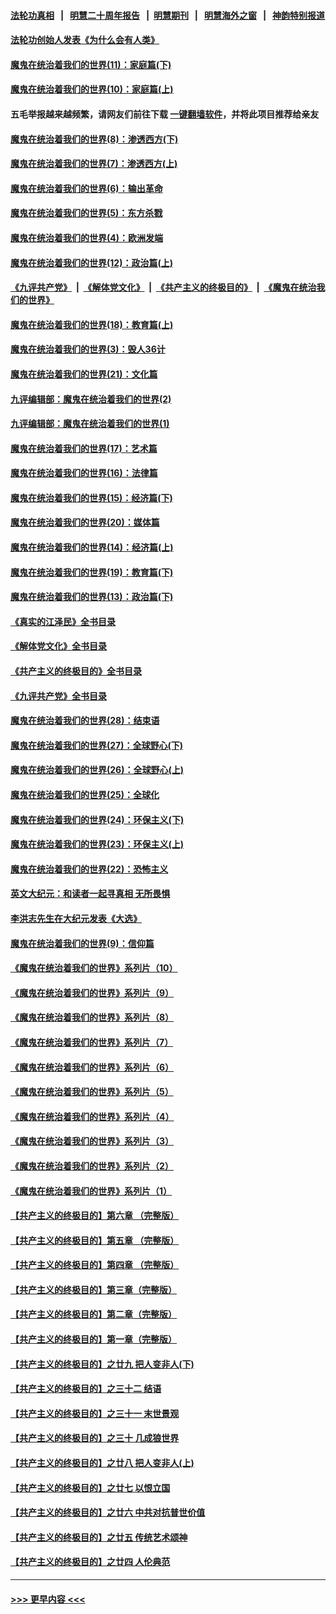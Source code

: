 #### [法轮功真相](https://github.com/gfw-breaker/truth/blob/master/README.md?t=0) &nbsp;&nbsp;|&nbsp;&nbsp; [明慧二十周年报告](https://github.com/gfw-breaker/mh-reports/blob/master/README.md?t=0) &nbsp;&nbsp;|&nbsp;&nbsp;[明慧期刊](https://github.com/gfw-breaker/mh-qikan) &nbsp;&nbsp;|&nbsp;&nbsp; [明慧海外之窗](https://github.com/gfw-breaker/mh-news/blob/master/README.md?t=0) &nbsp;&nbsp;|&nbsp;&nbsp; [神韵特别报道](https://github.com/gfw-breaker/mh-news/blob/master/shenyun.md?t=0)
#### [法轮功创始人发表《为什么会有人类》](../pages/nsc422/n13912117.md?t=02280043) 
#### [魔鬼在统治着我们的世界(11)：家庭篇(下)](../pages/nsc422/n10440961.md?t=02280043) 
#### [魔鬼在统治着我们的世界(10)：家庭篇(上)](../pages/nsc422/n10435448.md?t=02280043) 
#### 五毛举报越来越频繁，请网友们前往下载 [一键翻墙软件](https://github.com/gfw-breaker/ssr-accounts)，并将此项目推荐给亲友
#### [魔鬼在统治着我们的世界(8)：渗透西方(下)](../pages/nsc422/n10429603.md?t=02280043) 
#### [魔鬼在统治着我们的世界(7)：渗透西方(上)](../pages/nsc422/n10426013.md?t=02280043) 
#### [魔鬼在统治着我们的世界(6)：输出革命](../pages/nsc422/n10421536.md?t=02280043) 
#### [魔鬼在统治着我们的世界(5)：东方杀戮](../pages/nsc422/n10417707.md?t=02280043) 
#### [魔鬼在统治着我们的世界(4)：欧洲发端](../pages/nsc422/n10414890.md?t=02280043) 
#### [魔鬼在统治着我们的世界(12)：政治篇(上)](../pages/nsc422/n10444576.md?t=02280043) 
#### [《九评共产党》](https://github.com/begood0513/9ping.md/blob/master/README.md) &nbsp;|&nbsp; [《解体党文化》](../../../../jtdwh.md/blob/master/README.md)  &nbsp;|&nbsp; [《共产主义的终极目的》](../../../../gczydzjmd.md/blob/master/README.md) &nbsp;|&nbsp; [《魔鬼在统治我们的世界》](../../../../mgztzwmdsj.md/blob/master/README.md) 
#### [魔鬼在统治着我们的世界(18)：教育篇(上)](../pages/nsc422/n10526970.md?t=02280043) 
#### [魔鬼在统治着我们的世界(3)：毁人36计](../pages/nsc422/n10411583.md?t=02280043) 
#### [魔鬼在统治着我们的世界(21)：文化篇](../pages/nsc422/n10597706.md?t=02280043) 
#### [九评编辑部：魔鬼在统治着我们的世界(2)](../pages/nsc422/n10410036.md?t=02280043) 
#### [九评编辑部：魔鬼在统治着我们的世界(1)](../pages/nsc422/n10406825.md?t=02280043) 
#### [魔鬼在统治着我们的世界(17)：艺术篇](../pages/nsc422/n10499093.md?t=02280043) 
#### [魔鬼在统治着我们的世界(16)：法律篇](../pages/nsc422/n10485969.md?t=02280043) 
#### [魔鬼在统治着我们的世界(15)：经济篇(下)](../pages/nsc422/n10469975.md?t=02280043) 
#### [魔鬼在统治着我们的世界(20)：媒体篇](../pages/nsc422/n10586579.md?t=02280043) 
#### [魔鬼在统治着我们的世界(14)：经济篇(上)](../pages/nsc422/n10457370.md?t=02280043) 
#### [魔鬼在统治着我们的世界(19)：教育篇(下)](../pages/nsc422/n10564808.md?t=02280043) 
#### [魔鬼在统治着我们的世界(13)：政治篇(下)](../pages/nsc422/n10448270.md?t=02280043) 
#### [《真实的江泽民》全书目录](../pages/nsc422/n13721399.md?t=02280043) 
#### [《解体党文化》全书目录](../pages/nsc422/n13721157.md?t=02280043) 
#### [《共产主义的终极目的》全书目录](../pages/nsc422/n13721048.md?t=02280043) 
#### [《九评共产党》全书目录](../pages/nsc422/n13708085.md?t=02280043) 
#### [魔鬼在统治着我们的世界(28)：结束语](../pages/nsc422/n10936246.md?t=02280043) 
#### [魔鬼在统治着我们的世界(27)：全球野心(下)](../pages/nsc422/n10928319.md?t=02280043) 
#### [魔鬼在统治着我们的世界(26)：全球野心(上)](../pages/nsc422/n10900318.md?t=02280043) 
#### [魔鬼在统治着我们的世界(25)：全球化](../pages/nsc422/n10788205.md?t=02280043) 
#### [魔鬼在统治着我们的世界(24)：环保主义(下)](../pages/nsc422/n10695307.md?t=02280043) 
#### [魔鬼在统治着我们的世界(23)：环保主义(上)](../pages/nsc422/n10688613.md?t=02280043) 
#### [魔鬼在统治着我们的世界(22)：恐怖主义](../pages/nsc422/n10614727.md?t=02280043) 
#### [英文大纪元：和读者一起寻真相 无所畏惧](../pages/nsc422/n12542027.md?t=02280043) 
#### [李洪志先生在大纪元发表《大选》](../pages/nsc422/n12534746.md?t=02280043) 
#### [魔鬼在统治着我们的世界(9)：信仰篇](../pages/nsc422/n10432159.md?t=02280043) 
#### [《魔鬼在统治着我们的世界》系列片（10）](../pages/nsc422/n12292670.md?t=02280043) 
#### [《魔鬼在统治着我们的世界》系列片（9）](../pages/nsc422/n12290859.md?t=02280043) 
#### [《魔鬼在统治着我们的世界》系列片（8）](../pages/nsc422/n12287445.md?t=02280043) 
#### [《魔鬼在统治着我们的世界》系列片（7）](../pages/nsc422/n12283425.md?t=02280043) 
#### [《魔鬼在统治着我们的世界》系列片（6）](../pages/nsc422/n12282314.md?t=02280043) 
#### [《魔鬼在统治着我们的世界》系列片（5）](../pages/nsc422/n12281419.md?t=02280043) 
#### [《魔鬼在统治着我们的世界》系列片（4）](../pages/nsc422/n12274024.md?t=02280043) 
#### [《魔鬼在统治着我们的世界》系列片（3）](../pages/nsc422/n12271322.md?t=02280043) 
#### [《魔鬼在统治着我们的世界》系列片（2）](../pages/nsc422/n12269049.md?t=02280043) 
#### [《魔鬼在统治着我们的世界》系列片（1）](../pages/nsc422/n12267575.md?t=02280043) 
#### [【共产主义的终极目的】第六章 （完整版）](../pages/nsc422/n11428913.md?t=02280043) 
#### [【共产主义的终极目的】第五章 （完整版）](../pages/nsc422/n11428912.md?t=02280043) 
#### [【共产主义的终极目的】第四章 （完整版）](../pages/nsc422/n11428907.md?t=02280043) 
#### [【共产主义的终极目的】第三章（完整版）](../pages/nsc422/n11428848.md?t=02280043) 
#### [【共产主义的终极目的】第二章（完整版）](../pages/nsc422/n11428831.md?t=02280043) 
#### [【共产主义的终极目的】第一章（完整版）](../pages/nsc422/n11417651.md?t=02280043) 
#### [【共产主义的终极目的】之廿九 把人变非人(下)](../pages/nsc422/n11344140.md?t=02280043) 
#### [【共产主义的终极目的】之三十二 结语](../pages/nsc422/n11360535.md?t=02280043) 
#### [【共产主义的终极目的】之三十一 末世景观](../pages/nsc422/n11351129.md?t=02280043) 
#### [【共产主义的终极目的】之三十 几成狼世界](../pages/nsc422/n11348280.md?t=02280043) 
#### [【共产主义的终极目的】之廿八 把人变非人(上)](../pages/nsc422/n11340492.md?t=02280043) 
#### [【共产主义的终极目的】之廿七 以恨立国](../pages/nsc422/n11336944.md?t=02280043) 
#### [【共产主义的终极目的】之廿六 中共对抗普世价值](../pages/nsc422/n11324785.md?t=02280043) 
#### [【共产主义的终极目的】之廿五 传统艺术颂神](../pages/nsc422/n11296396.md?t=02280043) 
#### [【共产主义的终极目的】之廿四 人伦典范](../pages/nsc422/n11296397.md?t=02280043) 

----
#### [ >>> 更早内容 <<< ](../indexes/nsc422-earlier.md)
